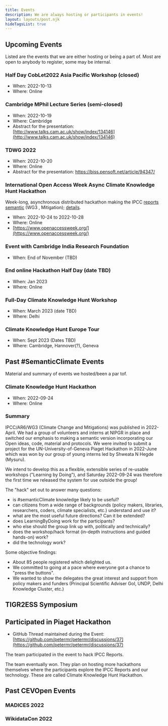 ```yaml
---
title: Events
description: We are always hosting or participants in events!
layout: layouts/post.njk
hideTagsList: true
---
```

## Upcoming Events
Listed are the events that we are either hosting or being a part of. Most are open to anybody to register, some may be internal. 
### Half Day CobLet2022 Asia Pacific Workshop (closed)
- When: 2022-10-13
- Where: Online 
### Cambridge MPhil Lecture Series (semi-closed)
- When: 2022-10-19 
- Where: Cambridge 
- Abstract for the presentation: [http://www.talks.cam.ac.uk/show/index/134146](http://www.talks.cam.ac.uk/show/index/134146)
### TDWG 2022
- When: 2022-10-20
- Where: Online
- Abstract for the presentation: https://biss.pensoft.net/article/94347/
### International Open Access Week Async Climate Knowledge Hunt Hackathon
Week-long, asynchronous distributed hackathon making the IPCC [reports semantic](ipcc/ar6/) (WG3 , Mitigation); [details](ipcc/ar6/OA_WEEK_2022.md).
- When: 2022-10-24 to 2022-10-28
- Where: Online
- [https://www.openaccessweek.org/](https://www.openaccessweek.org/)
### Event with Cambridge India Research Foundation
- When: End of November (TBD)
### End online Hackathon Half Day (date TBD)
- When: Jan 2023
- Where: Online
### Full-Day Climate Knowledge Hunt Workshop 
- When: March 2023 (date TBD)
- Where: Delhi
### Climate Knowledge Hunt Europe Tour
- When: Sept 2023 (Dates TBD)
- Where: Cambridge, Hannover(?), Geneva
## Past #SemanticClimate Events
Material and summary of events we hosted/been a par tof. 
### Climate Knowledge Hunt Hackathon 
- When: 2022-09-24
- Where: Online
### Summary
IPCC/AR6/WG3 (Climate Change and Mitigations) was published in 2022-April. We had a group of volunteers and interns at NIPGR in place and switched our emphasis to making a semantic version incorporating our Open ideas, code, material and protocols. We were invited to submit a project for the UN-University-of-Geneva Piaget Hackathon in 2022-June which was won by our group of young interns led by Shweata N Hegde (Mysuru). 
 
We intend to develop this as a flexible, extensible series of re-usable workshops ("Learning by Doing"), and Saturday 2022-09-24 was therefore the first time we released the system for use outside the group!

The "hack" set out to answer many questions:
* is #semanticClimate knowledge likely to be useful?
* can citizens from a wide range of backgrounds (policy makers, libraries, researchers, coders, climate specialists, etc.) understand and use it?
* what are the most useful future directions? Can it be extended?
* does LearningByDoing work for the participants?
* who else should the group link up with, politically and technically?
* does the workshop/hack format (in-depth instructions and guided hands-on) work? 
* did the technology work?

Some objective findings:
* About 85 people registered which delighted us. 
* We committed to going at a pace where everyone got a chance to "press the buttons".
* We wanted to show the delegates the great interest and support from policy makers and funders (Principal Scientific Adviser GoI, UNDP, Delhi Knowledge Cluster, etc.)

## TIGR2ESS Symposium
## Participated in Piaget Hackathon
- GitHub Thread maintained during the Event: [https://github.com/petermr/petermr/discussions/37](https://github.com/petermr/petermr/discussions/37)

The team participated in the event to hack IPCC Reports. 

The team eventually won. They plan on hosting more hackathons themselves where the participants explore the IPCC Reports and our technology. These are called Climate Knowledge Hunt Hackathon. 

## Past CEVOpen Events
### MADICES 2022
### WikidataCon 2022
